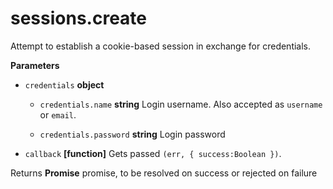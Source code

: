 # sessions.create

Attempt to establish a cookie-based session in exchange for credentials.

**Parameters**

-   `credentials` **object** 
    -   `credentials.name` **string** Login username. Also accepted as `username` or `email`.

    -   `credentials.password` **string** Login password

-   `callback` **[function]** Gets passed `(err, { success:Boolean })`.


Returns **Promise** promise, to be resolved on success or rejected on failure

